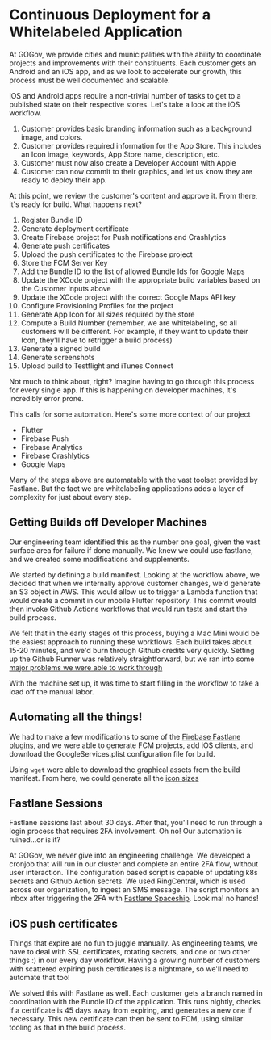 # Continuous Deployment for a Whitelabeled Application

At GOGov, we provide cities and municipalities with the ability to coordinate projects and improvements with their constituents.  Each customer gets an Android and an iOS app, and as we look to accelerate our growth, this process must be well documented and scalable.  

iOS and Android apps require a non-trivial number of tasks to get to a published state on their respective stores.  Let's take a look at the iOS workflow.

1. Customer provides basic branding information such as a background image, and colors.
1. Customer provides required information for the App Store.  This includes an Icon image, keywords, App Store name, description, etc.
1. Customer must now also create a Developer Account with Apple
1. Customer can now commit to their graphics, and let us know they are ready to deploy their app.

At this point, we review the customer's content and approve it.  From there, it's ready for build.  What happens next?

1. Register Bundle ID
1. Generate deployment certificate
1. Create Firebase project for Push notifications and Crashlytics
1. Generate push certificates
1. Upload the push certificates to the Firebase project
1. Store the FCM Server Key
1. Add the Bundle ID to the list of allowed Bundle Ids for Google Maps
1. Update the XCode project with the appropriate build variables based on the Customer inputs above
1. Update the XCode project with the correct Google Maps API key
1. Configure Provisioning Profiles for the project
1. Generate App Icon for all sizes required by the store
1. Compute a Build Number (remember, we are whitelabeling, so all customers will be different.  For example, if they want to update their Icon, they'll have to retrigger a build process)
1. Generate a signed build
1. Generate screenshots
1. Upload build to Testflight and iTunes Connect

Not much to think about, right?  Imagine having to go through this process for every single app.  If this is happening on developer machines, it's incredibly error prone.

This calls for some automation.  Here's some more context of our project

- Flutter
- Firebase Push
- Firebase Analytics
- Firebase Crashlytics
- Google Maps

Many of the steps above are automatable with the vast toolset provided by Fastlane.  But the fact we are whitelabeling applications adds a layer of complexity for just about every step.  

## Getting Builds off Developer Machines

Our engineering team identified this as the number one goal, given the vast surface area for failure if done manually.  We knew we could use fastlane, and we created some modifications and supplements. 

We started by defining a build manifest.  Looking at the workflow above, we decided that when we internally approve customer changes, we'd generate an S3 object in AWS.  This would allow us to trigger a Lambda function that would create a commit in our mobile Flutter repository.  This commit would then invoke Github Actions workflows that would run tests and start the build process.

We felt that in the early stages of this process, buying a Mac Mini would be the easiest approach to running these workflows.  Each build takes about 15-20 minutes, and we'd burn through Github credits very quickly.  Setting up the Github Runner was relatively straightforward, but we ran into some [major problems we were able to work through](/docs/build_machine.md)

With the machine set up, it was time to start filling in the workflow to take a load off the manual labor.  

## Automating all the things!

We had to make a few modifications to some of the [Firebase Fastlane plugins](https://github.com/GoGovApps/fastlane-firebase-plugin), and we were able to generate FCM projects, add iOS clients, and download the GoogleServices.plist configuration file for build.

Using `wget` were able to download the graphical assets from the build manifest.  From here, we could generate all the [icon sizes](https://github.com/fastlane-community/fastlane-plugin-appicon)

## Fastlane Sessions

Fastlane sessions last about 30 days.  After that, you'll need to run through a login process that requires 2FA involvement.  Oh no! Our automation is ruined...or is it?

At GOGov, we never give into an engineering challenge.  We developed a cronjob that will run in our cluster and complete an entire 2FA flow, without user interaction.  The configuration based script is capable of updating k8s secrets and Github Action secrets.  We used RingCentral, which is used across our organization, to ingest an SMS message.  The script monitors an inbox after triggering the 2FA with [Fastlane Spaceship](https://docs.fastlane.tools/best-practices/continuous-integration/#authentication-with-apple-services).  Look ma! no hands!

## iOS push certificates

Things that expire are no fun to juggle manually.  As engineering teams, we have to deal with SSL certificates, rotating secrets, and one or two other things :) in our every day workflow.  Having a growing number of customers with scattered expiring push certificates is a nightmare, so we'll need to automate that too!

We solved this with Fastlane as well.  Each customer gets a branch named in coordination with the Bundle ID of the application.  This runs nightly, checks if a certificate is 45 days away from expiring, and generates a new one if necessary.  This new certificate can then be sent to FCM, using similar tooling as that in the build process.
